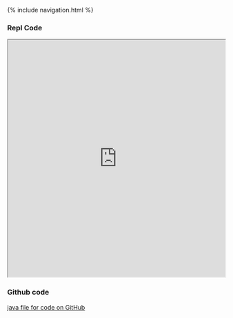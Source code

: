 {% include navigation.html %}

### Repl Code

<iframe
  src="https://replit.com/@shekark642"
  style="width:100%; height:550px;"
></iframe>


### Github code

[java file for code on GitHub](https://github.com/shekark642/trimester3/tree/main/java)
